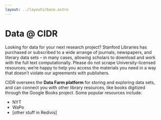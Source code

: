 ```yaml
---
layout: ../layouts/base.astro
---
```


# Data @ CIDR

Looking for data for your next research project? Stanford Libraries has purchased or subscribed to a wide arrange of journals, newspapers, and literary data sets – in many cases, allowing scholars to download and work with the full text computationally. Please do not scrape University-licensed resources; we’re happy to help you access the materials you need in a way that doesn’t violate our agreements with publishers.

CIDR oversees the **Data Farm platform** for storing and exploring data sets, and can connect you with other library resources, like books digitized through the Google Books project. Some popular resources include:

* NYT
* WaPo
* [other stuff in Redivis]
